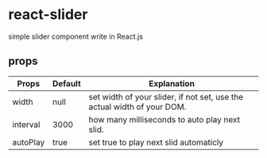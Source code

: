 # react-slider
simple slider component write in React.js

## props
| Props         | Default  | Explanation  |
| ------------- | -------- | ------------ |
| width         | null     | set width of your slider, if not set, use the actual width of your DOM. |
| interval      | 3000     | how many milliseconds to auto play next slid. |
| autoPlay      | true     | set true to play next slid automaticly | 


